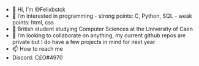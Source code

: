 - 👋 Hi, I’m @Felixbstck
- 👀 I’m interested in programming - strong points: C, Python, SQL - weak points: html, css
- 🌱 British student studying Computer Sciences at the University of Caen
- 💞️ I’m looking to collaborate on anything, my current github repos are private but I do have a few projects in mind for next year
- 📫 How to reach me 
- Discord: C£O#4970

<!---
Felixbstck/Felixbstck is a ✨ special ✨ repository because its `README.md` (this file) appears on your GitHub profile.
You can click the Preview link to take a look at your changes.
--->
